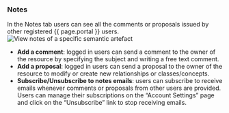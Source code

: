 ### Notes
In the Notes tab users can see all the comments or proposals issued by other registered {{ page.portal }} users. 
![View notes of a specific semantic artefact]({{site.figures_link}}/{{include.portal}}/menu_notes.png)
- **Add a comment**: logged in users can send a comment to the owner of the resource by specifying the subject and writing a free text comment.
- **Add a proposal**: logged in users can send a proposal to the owner of the resource to modify or create new relationships or classes/concepts.
- **Subscribe/Unsubscribe to notes emails**: users can subscribe to receive emails whenever comments or proposals from other users are provided. Users can manage their subscriptions on the “Account Settings” page and click on the “Unsubscribe” link to stop receiving emails.

